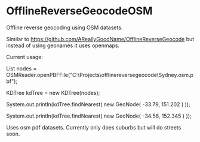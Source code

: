 OfflineReverseGeocodeOSM
========================

Offline reverse geocoding using OSM datasets.

Similar to https://github.com/AReallyGoodName/OfflineReverseGeocode but instead of using geonames it uses openmaps.

Current usage:

List<GeoNode> nodes = OSMReader.openPBFFile("C:\\Projects\\offlinereversegeocode\\Sydney.osm.pbf");

KDTree<GeoNode> kdTree = new KDTree<GeoNode>(nodes); 

System.out.println(kdTree.findNearest( new GeoNode( -33.79, 151.202 ) ));

System.out.println(kdTree.findNearest( new GeoNode( -34.56, 152.345 ) ));

Uses osm pdf datasets. Currently only does suburbs but will do streets soon.
